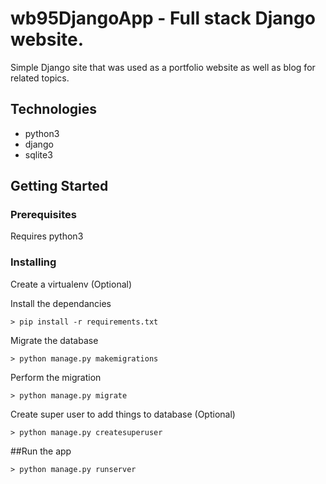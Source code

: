 # wb95DjangoApp - Full stack Django website.
Simple Django site that was used as a portfolio website as well as blog for related topics.

## Technologies
* python3
* django
* sqlite3

## Getting Started
### Prerequisites
Requires python3

### Installing
Create a virtualenv (Optional)

Install the dependancies
```
> pip install -r requirements.txt
```

Migrate the database
```
> python manage.py makemigrations
```

Perform the migration
```
> python manage.py migrate
```

Create super user to add things to database (Optional)
```
> python manage.py createsuperuser
```

##Run the app
```
> python manage.py runserver
```

